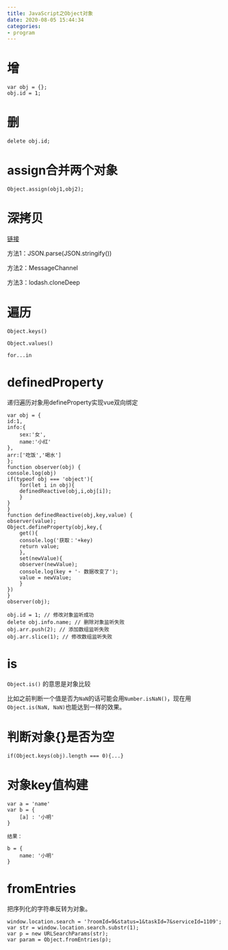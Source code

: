 ```yaml
---
title: JavaScript之Object对象
date: 2020-08-05 15:44:34
categories: 
- program
---
```


# 增

```
var obj = {};
obj.id = 1;
```


# 删

```
delete obj.id;
```

# assign合并两个对象

```
Object.assign(obj1,obj2);
```

# 深拷贝

[链接](https://firefly1984982452.github.io/2020/07/31/JavaScript%E6%B7%B1%E6%8B%B7%E8%B4%9D%E6%B5%85%E6%8B%B7%E8%B4%9D%E5%85%A8%E6%9E%90/)

方法1：JSON.parse(JSON.stringify())

方法2：MessageChannel

方法3：lodash.cloneDeep


# 遍历

`Object.keys()`

`Object.values()`

`for...in`

# definedProperty

递归遍历对象用defineProperty实现vue双向绑定

```
var obj = {
id:1,
info:{
    sex:'女',
    name:'小红'
},
arr:['吃饭','喝水']
};
function observer(obj) {
console.log(obj)
if(typeof obj === 'object'){
    for(let i in obj){
    definedReactive(obj,i,obj[i]);
    }
}
}
function definedReactive(obj,key,value) {
observer(value);
Object.defineProperty(obj,key,{
    get(){
    console.log('获取：'+key)
    return value;
    },
    set(newValue){
    observer(newValue);
    console.log(key + '- 数据改变了');
    value = newValue;
    }
})
}
observer(obj);

obj.id = 1; // 修改对象监听成功
delete obj.info.name; // 删除对象监听失败
obj.arr.push(2); // 添加数组监听失败
obj.arr.slice(1); // 修改数组监听失败

```

# is

`Object.is()` 的意思是对象比较

比如之前判断一个值是否为`NaN`的话可能会用`Number.isNaN()`，现在用`Object.is(NaN, NaN)`也能达到一样的效果。


# 判断对象{}是否为空

```
if(Object.keys(obj).length === 0){...}
```

# 对象key值构建

```
var a = 'name'
var b = {
    [a] : '小明'
}

结果：

b = {
    name: '小明'
}
```

# fromEntries

把序列化的字符串反转为对象。

```
window.location.search = '?roomId=9&status=1&taskId=7&serviceId=1109';
var str = window.location.search.substr(1);
var p = new URLSearchParams(str);
var param = Object.fromEntries(p);
```
